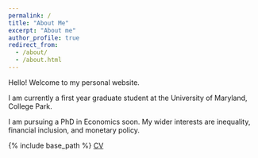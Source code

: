 ```yaml
---
permalink: /
title: "About Me"
excerpt: "About me"
author_profile: true
redirect_from: 
  - /about/
  - /about.html
---
```




Hello! Welcome to my personal website.

I am currently a first year graduate student at the University of Maryland, College Park.

I am pursuing a PhD in Economics soon. My wider interests are inequality, financial inclusion, and monetary policy.


{% include base_path %}
[CV](files/cv.pdf)